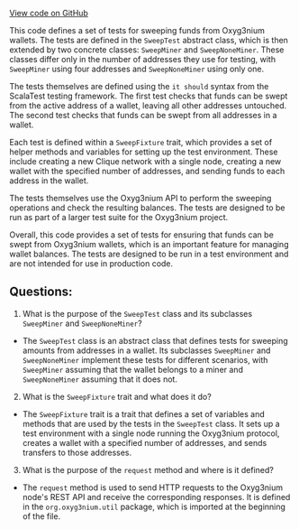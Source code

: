 [View code on GitHub](https://github.com/alephium/alephium/app/src/it/scala/org/alephium/app/SweepTest.scala)

This code defines a set of tests for sweeping funds from Oxyg3nium wallets. The tests are defined in the `SweepTest` abstract class, which is then extended by two concrete classes: `SweepMiner` and `SweepNoneMiner`. These classes differ only in the number of addresses they use for testing, with `SweepMiner` using four addresses and `SweepNoneMiner` using only one.

The tests themselves are defined using the `it should` syntax from the ScalaTest testing framework. The first test checks that funds can be swept from the active address of a wallet, leaving all other addresses untouched. The second test checks that funds can be swept from all addresses in a wallet.

Each test is defined within a `SweepFixture` trait, which provides a set of helper methods and variables for setting up the test environment. These include creating a new Clique network with a single node, creating a new wallet with the specified number of addresses, and sending funds to each address in the wallet.

The tests themselves use the Oxyg3nium API to perform the sweeping operations and check the resulting balances. The tests are designed to be run as part of a larger test suite for the Oxyg3nium project.

Overall, this code provides a set of tests for ensuring that funds can be swept from Oxyg3nium wallets, which is an important feature for managing wallet balances. The tests are designed to be run in a test environment and are not intended for use in production code.
## Questions: 
 1. What is the purpose of the `SweepTest` class and its subclasses `SweepMiner` and `SweepNoneMiner`?
- The `SweepTest` class is an abstract class that defines tests for sweeping amounts from addresses in a wallet. Its subclasses `SweepMiner` and `SweepNoneMiner` implement these tests for different scenarios, with `SweepMiner` assuming that the wallet belongs to a miner and `SweepNoneMiner` assuming that it does not.

2. What is the `SweepFixture` trait and what does it do?
- The `SweepFixture` trait is a trait that defines a set of variables and methods that are used by the tests in the `SweepTest` class. It sets up a test environment with a single node running the Oxyg3nium protocol, creates a wallet with a specified number of addresses, and sends transfers to those addresses.

3. What is the purpose of the `request` method and where is it defined?
- The `request` method is used to send HTTP requests to the Oxyg3nium node's REST API and receive the corresponding responses. It is defined in the `org.oxyg3nium.util` package, which is imported at the beginning of the file.